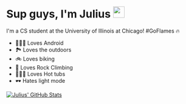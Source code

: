 <!-- More info, tips and tricks for making GitHub Profile README can be found in my article at https://towardsdatascience.com/build-a-stunning-readme-for-your-github-profile-9b80434fe5d7 -->


# Sup guys, I'm Julius <img src="https://raw.githubusercontent.com/MartinHeinz/MartinHeinz/master/wave.gif" width="30px" height="30px" />
I'm a CS student at the University of Illinois at Chicago! #GoFlames 🔥
<ul>
<li> 👨🏾‍💻 Loves Android </li>
<li> 🏞️ Loves the outdoors </li>
<li> 🚲 Loves biking </li>
<li> 🧗 Loves Rock Climbing </li>
<li> 🧖🏽‍♂️ Loves Hot tubs </li>
<li> 🕶️ Hates light mode </li>
</ul>

<a href="https://github.com/rapterjet2004/rapterjet2004">
  <img align="center" src="https://github-readme-stats.vercel.app/api?username=rapterjet2004&show_icons=true&line_height=27&count_private=true&theme=dark" alt="Julius' GitHub Stats" />
 </a>

<!-- links to social media icons -->

<!-- icons with padding -->

[1.1]: http://i.imgur.com/tXSoThF.png (twitter icon with padding)
[2.1]: http://i.imgur.com/0o48UoR.png (github icon with padding)

<!-- icons without padding -->

[1.2]: http://i.imgur.com/wWzX9uB.png (twitter icon without padding)
[2.2]: http://i.imgur.com/9I6NRUm.png (github icon without padding)
[3.2]: https://raw.githubusercontent.com/MartinHeinz/MartinHeinz/master/linkedin-3-16.png (LinkedIn icon without padding)


<!-- links to your social media accounts -->

[1]: https://twitter.com/Martin_Heinz_
[2]: https://github.com/MartinHeinz
[3]: https://www.linkedin.com/in/heinz-martin/


<!-- Resources -->
<!-- Icons: https://simpleicons.org/ -->
<!-- GitHub Stats: https://github.com/anuraghazra/github-readme-stats -->
<!-- Emojis: https://emojipedia.org/emoji/ -->
<!-- HTML Emojis: https://www.fileformat.info/index.htm -->
<!-- Shields: https://shields.io/ -->
<!-- Awesome GitHub Profile README: https://github.com/abhisheknaiidu/awesome-github-profile-readme -->
